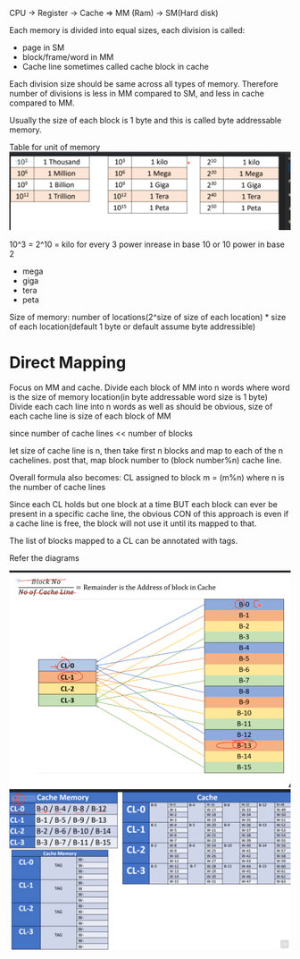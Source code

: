 CPU -> Register -> Cache => MM (Ram) -> SM(Hard disk)

Each memory is divided into equal sizes, each division is called:
- page in SM
- block/frame/word in MM
- Cache line sometimes called cache block in cache

Each division size should be same across all types of memory.
Therefore number of divisions is less in MM compared to SM, and less in cache compared to MM.

Usually the size of each block is 1 byte and this is called byte addressable memory.



Table for unit of memory
![Table for unit of memory](image.png)

10^3 = 2^10 = kilo
for every 3 power inrease in base 10 or 10 power in base 2
- mega
- giga
- tera
- peta




Size of memory: number of locations(2^size of size of each location) * size of each location(default 1 byte or default assume byte addressible)


# Direct Mapping
Focus on MM and cache.
Divide each block of MM into n words where word is the size of memory location(in byte addressable word size is 1 byte)
Divide each cach line into n words as well
as should be obvious, size of each cache line is size of  each block of MM

since number of cache lines << number of blocks

let size of cache line is n, then take first n blocks and map to each of the n cachelines.
post that, map block number to (block number%n) cache line.

Overall formula also becomes:
CL assigned to block m = (m%n) where n is the number of cache lines

Since each CL holds but one block at a time BUT each block can ever be present in a specific cache line, the obvious CON of this approach is even if a cache line is free, the block will not use it until its mapped to that.

The list of blocks mapped to a CL can be annotated with tags.


Refer the diagrams

![memory distribution amongst cache and MM](image-1.png)
![Alt text](image-2.png)

